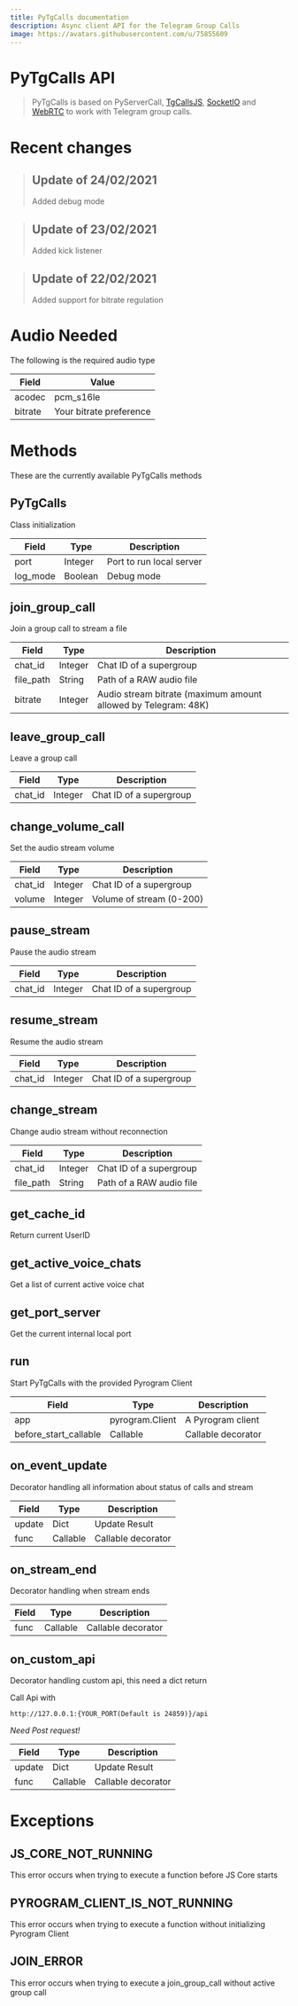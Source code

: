 ```yaml
---
title: PyTgCalls documentation
description: Async client API for the Telegram Group Calls
image: https://avatars.githubusercontent.com/u/75855609
---
```

# PyTgCalls API
> PyTgCalls is based on PyServerCall, [TgCallsJS](https://github.com/tgcallsjs/tgcalls),
> [SocketIO](https://socket.io/) and [WebRTC](https://webrtc.org/)
> to work with Telegram group calls.

# Recent changes
> ## Update of 24/02/2021
> Added debug mode

> ## Update of 23/02/2021
> Added kick listener

> ## Update of 22/02/2021
> Added support for bitrate regulation

# Audio Needed
The following is the required audio type

Field | Value
--- | ---
acodec | pcm_s16le
bitrate | Your bitrate preference

# Methods
These are the currently available PyTgCalls methods

## PyTgCalls
Class initialization

Field | Type | Description
--- | --- | ---
port | Integer | Port to run local server
log_mode | Boolean | Debug mode

## join_group_call
Join a group call to stream a file

Field | Type | Description
--- | --- | ---
chat_id | Integer | Chat ID of a supergroup
file_path | String | Path of a RAW audio file
bitrate | Integer | Audio stream bitrate (maximum amount allowed by Telegram: 48K)

## leave_group_call
Leave a group call

Field | Type | Description
--- | --- | ---
chat_id | Integer | Chat ID of a supergroup

## change_volume_call
Set the audio stream volume

Field | Type | Description
--- | --- | ---
chat_id | Integer | Chat ID of a supergroup
volume | Integer | Volume of stream (0-200)


## pause_stream
Pause the audio stream 

Field | Type | Description
--- | --- | ---
chat_id | Integer | Chat ID of a supergroup

## resume_stream
Resume the audio stream

Field | Type | Description
--- | --- | ---
chat_id | Integer | Chat ID of a supergroup

## change_stream
Change audio stream without reconnection

Field | Type | Description
--- | --- | ---
chat_id | Integer | Chat ID of a supergroup
file_path | String | Path of a RAW audio file

## get_cache_id
Return current UserID

## get_active_voice_chats
Get a list of current active voice chat

## get_port_server
Get the current internal local port

## run
Start PyTgCalls with the provided Pyrogram Client

Field | Type | Description
--- | --- | ---
app | pyrogram.Client | A Pyrogram client
before_start_callable | Callable | Callable decorator

## on_event_update
Decorator handling all information about status of calls and stream

Field | Type | Description
--- | --- | ---
update | Dict | Update Result
func | Callable | Callable decorator

## on_stream_end
Decorator handling when stream ends

Field | Type | Description
--- | --- | ---
func | Callable | Callable decorator

## on_custom_api 
Decorator handling custom api, this need a dict return

Call Api with
```
http://127.0.0.1:{YOUR_PORT(Default is 24859)}/api
```
_Need Post request!_

Field | Type | Description
--- | --- | ---
update | Dict | Update Result
func | Callable | Callable decorator


# Exceptions

## JS_CORE_NOT_RUNNING
This error occurs when trying to execute a function before JS Core starts

## PYROGRAM_CLIENT_IS_NOT_RUNNING
This error occurs when trying to execute a function without initializing Pyrogram Client

## JOIN_ERROR
This error occurs when trying to execute a join_group_call without active group call
